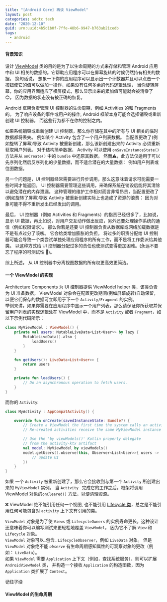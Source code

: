 ```yaml
---
title: "[Android Core] 再谈 ViewModel"
layout: post
categories: sddtc tech
date: "2020-12-10"
guid: urn:uuid:4b5d1b0f-7ffe-48b6-9947-b763ab21cedb
tags:
  - android
---
```


#### 背景知识

设计 [ViewModel](https://developer.android.com/reference/androidx/lifecycle/ViewModel) 类的目的是为了以生命周期的方式来存储和管理 Android 应用中和 UI 相关的数据的。它帮助应用程序可以在屏幕旋转的时候仍然持有相关的数据， 换句话说， 想象一下你的应用程序可以显示出一个计数器并且可以点击一个按钮使它的值可以做加一操作，如果没有任何多余的代码逻辑处理， 当你旋转屏幕，你的应用界面适应了横屏模式，那么显示出来的累加值可能就会被清零了 😊， 因为数据的状态没有被正确的恢复。  

Android 框架负责管理 UI 控制器的生命周期，例如 Activities 的和 Fragments 的。 为了响应设备的事件或用户的操作, Android 框架本身可能会选择销毁或重新创建 UI 控制器， 而这些行为都不在你的控制之内。  

如果系统销毁或重新创建 UI 控制器，那么你存储在其中的所有与 UI 相关的临时数据都将丢失。 例如某个 Activity 包含了一个用户列表数据。 当配置更改了(例如旋转了屏幕)导致 Activity 被重新创建，那么该新创建出来的 Activity 必须重新获取用户列表。   对于结构简单数据， Activity 可以使用 `onSaveInstanceState()` 方法并从 `onCreate()` 中的 `bundle` 中还原其数据。 然而⚠️，此方法仅适用于可以先序列化然后反序列化的少量数据，而不适合潜在的大量数据： 例如用户列表或位图数据。  

另一个问题是，UI 控制器经常需要进行异步调用，那么这意味着请求可能需要一些时间才能返回。 UI 控制器需要管理这些调用，来确保系统在销毁后能将其清除以避免潜在的内存泄漏。 这种管理的维护工作相对而言非常昂贵，当配置更改了(例如旋转了屏幕)导致 Activity 被重新创建实际上也造成了资源的浪费： 因为对象可能不得不重新发出已经发出的调用。  

最后， UI 控制器（例如 Activities 和 Fragments）的指责已经很多了，比如说，显示 UI 数据，再比如说，对用户交互动作做出反应，另外还要处理操作系统的通信（例如权限请求）。 那么你若是还要 UI 控制器负责从数据库或网络加载数据是不是有点过分了咳咳。 它会给类增加膨胀的负担。 将过多的职责分配给 UI 控制器可能会导致一个类尝试单独处理应用程序的所有工作，而不是将工作委派给其他类。 以这种方式给 UI 控制器分配过多的责任也使测试变得更加困难。(永远不要忘了程序的可测试性 🐷)。

综上所述， 从 UI 控制器中分离视图数据的所有权更高效更简洁。  

#### 一个 ViewModel 的实现
Architecture Components 为 UI 控制器提供 ViewModel helper 类，该类负责为 UI 准备数据。 ViewModel 对象会在配置更改期间(例如屏幕旋转)自动保留，以便它们保存的数据可立即用于下一个 `Activity/Fragment` 的实例。   
举例来讲，如果你需要在应用程序中显示一个用户列表，那么请保证你所获取并保留用户列表的实现逻辑处在 ViewModel 中，而不是 `Activity` 或者 `Fragment`，如以下示例代码所示：

```kotlin
class MyViewModel : ViewModel() {
    private val users: MutableLiveData<List<User>> by lazy {
        MutableLiveData().also {
            loadUsers()
        }
    }

    fun getUsers(): LiveData<List<User>> {
        return users
    }

    private fun loadUsers() {
        // Do an asynchronous operation to fetch users.
    }
}
```

而你的 `Activity`:  

```kotlin
class MyActivity : AppCompatActivity() {

    override fun onCreate(savedInstanceState: Bundle?) {
        // Create a ViewModel the first time the system calls an activity's onCreate() method.
        // Re-created activities receive the same MyViewModel instance created by the first activity.

        // Use the 'by viewModels()' Kotlin property delegate
        // from the activity-ktx artifact
        val model: MyViewModel by viewModels()
        model.getUsers().observe(this, Observer<List<User>>{ users ->
            // update UI
        })
    }
}
```

如果 一个 `Activity` 被重新创建了，那么它会接收到与第一个  `Activity`  所创建出来的 `MyViewModel` 实例。 当 `Activity ` 完成它的工作之后，框架将调用 ViewModel 对象的`onCleared()` 方法，以便清理资源。  

❌ ViewModel 绝不能引用任何一个视图,  也不能引用 [Lifecycle 类](https://developer.android.com/reference/androidx/lifecycle/Lifecycle)，总之是不能引用任何可能包含对 `activity` 上下文有引用的类。  

`ViewModel` 对象是为了使 `Views` 或 `LifecycleOwners` 的实例寿命更长。这种设计还意味着你可以编写测试来更轻松地覆盖 `ViewModel`， 因为它不了解 `View` 和 `Lifecycle` 对象。  
`ViewModel` 对象可以_包含_ `LifecycleObserver`，例如 `LiveData` 对象。 但是 `ViewModel` 对象绝不能 _`observe`_ 有生命周期感知属性的可观察对象的更改（例如： `LiveData`）。     
如果 `ViewModel` 需要 `Application` 上下文（例如，查找系统服务），则可以扩展 `AndroidViewModel` 类， 并构造一个接收 `Application` 的构造函数，因为 `Application` 类扩展了 `Context`。  

~~记住了没~~  


#### ViewModel 的生命周期



